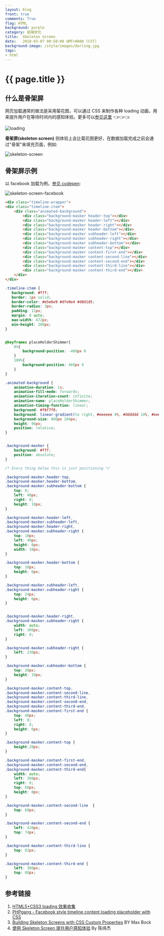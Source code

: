 ```yaml
---
layout: blog
front: true
comments: True
flag: HTML
background: purple
category: 前端优化
title:  Skeleton Screen
date:   2018-03-07 00:50:00 GMT+0800 (CST)
background-image: /style/images/darling.jpg
tags:
- html
---
```

# {{ page.title }}

## 什么是骨架屏

网页加载通常的做法是采用菊花图，可以通过 CSS 来制作各种 loading 动画，用来提升用户在等待时间内的感知体验。更多可以[参见这里](https://www.qianduan.net/free-html5-css3-loaders-preloaders/) 👈👈👈:

![loading](http://img.lanrentuku.com/img/allimg/1212/5-121204193R0-50.gif)

**骨架屏(skeleton screen)** 则体验上会比菊花图更好，在数据加载完成之前会通过"骨架"来填充页面，例如:

![skeleton-screen](https://i.loli.net/2018/03/07/5a9ebed4242b1.jpg)

## 骨架屏示例

以 facebook 加载为例，[参见 codepen](https://codepen.io/lilugirl/pen/XNRZrJ):

![skeleton-screen-facebook](https://i.loli.net/2018/03/07/5a9ec2a692173.gif)

```HTML
<div class="timeline-wrapper">
<div class="timeline-item">
    <div class="animated-background">
        <div class="background-masker header-top"></div>
        <div class="background-masker header-left"></div>
        <div class="background-masker header-right"></div>
        <div class="background-masker header-bottom"></div>
        <div class="background-masker subheader-left"></div>
        <div class="background-masker subheader-right"></div>
        <div class="background-masker subheader-bottom"></div>
        <div class="background-masker content-top"></div>
        <div class="background-masker content-first-end"></div>
        <div class="background-masker content-second-line"></div>
        <div class="background-masker content-second-end"></div>
        <div class="background-masker content-third-line"></div>
        <div class="background-masker content-third-end"></div>
    </div>
</div>
```

```CSS
.timeline-item {
   background: #fff;
   border: 1px solid;
   border-color: #e5e6e9 #dfe0e4 #d0d1d5;
   border-radius: 3px;
   padding: 12px;
   margin: 0 auto;
   max-width: 472px;
   min-height: 200px;
}


@keyframes placeHolderShimmer{
    0%{
        background-position: -468px 0
    }
    100%{
        background-position: 468px 0
    }
}

.animated-background {
    animation-duration: 1s;
    animation-fill-mode: forwards;
    animation-iteration-count: infinite;
    animation-name: placeHolderShimmer;
    animation-timing-function: linear;
    background: #f6f7f8;
    background: linear-gradient(to right, #eeeeee 8%, #dddddd 18%, #eeeeee 33%);
    background-size: 800px 104px;
    height: 96px;
    position: relative;
}


.background-masker {
    background: #fff;
    position: absolute;
}

/* Every thing below this is just positioning */

.background-masker.header-top,
.background-masker.header-bottom,
.background-masker.subheader-bottom {
    top: 0;
    left: 40px;
    right: 0;
    height: 10px;
}

.background-masker.header-left,
.background-masker.subheader-left,
.background-masker.header-right,
.background-masker.subheader-right {
    top: 10px;
    left: 40px;
    height: 8px;
    width: 10px;
}

.background-masker.header-bottom {
    top: 18px;
    height: 6px;
}

.background-masker.subheader-left,
.background-masker.subheader-right {
    top: 24px;
    height: 6px;
}


.background-masker.header-right,
.background-masker.subheader-right {
    width: auto;
    left: 300px;
    right: 0;
}

.background-masker.subheader-right {
    left: 230px;
}

.background-masker.subheader-bottom {
    top: 30px;
    height: 10px;
}

.background-masker.content-top,
.background-masker.content-second-line,
.background-masker.content-third-line,
.background-masker.content-second-end,
.background-masker.content-third-end,
.background-masker.content-first-end {
    top: 40px;
    left: 0;
    right: 0;
    height: 6px;
}

.background-masker.content-top {
    height:20px;
}

.background-masker.content-first-end,
.background-masker.content-second-end,
.background-masker.content-third-end{
    width: auto;
    left: 380px;
    right: 0;
    top: 60px;
    height: 8px;
}

.background-masker.content-second-line  {
    top: 68px;
}

.background-masker.content-second-end {
    left: 420px;
    top: 74px;
}

.background-masker.content-third-line {
    top: 82px;
}

.background-masker.content-third-end {
    left: 300px;
    top: 88px;
}
```

## 参考链接

1. [HTML5+CSS3 loading 效果收集](https://www.qianduan.net/free-html5-css3-loaders-preloaders/)
1. [PHPgang - Facebook style timeline content loading placeholder with CSS](https://www.phpgang.com/facebook-style-timeline-content-loading-placeholder-with-css_4994.html)
1. [Building Skeleton Screens with CSS Custom Properties](https://css-tricks.com/building-skeleton-screens-css-custom-properties/) BY Max Bock
1. [使用 Skeleton Screen 提升用户感知体验](https://cloud.tencent.com/developer/article/1006169) By 陈纬杰